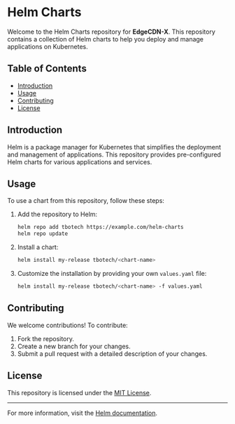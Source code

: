 # Helm Charts

Welcome to the Helm Charts repository for **EdgeCDN-X**. This repository contains a collection of Helm charts to help you deploy and manage applications on Kubernetes.

## Table of Contents

- [Introduction](#introduction)
- [Usage](#usage)
- [Contributing](#contributing)
- [License](#license)

## Introduction

Helm is a package manager for Kubernetes that simplifies the deployment and management of applications. This repository provides pre-configured Helm charts for various applications and services.

## Usage

To use a chart from this repository, follow these steps:

1. Add the repository to Helm:
    ```bash
    helm repo add tbotech https://example.com/helm-charts
    helm repo update
    ```

2. Install a chart:
    ```bash
    helm install my-release tbotech/<chart-name>
    ```

3. Customize the installation by providing your own `values.yaml` file:
    ```bash
    helm install my-release tbotech/<chart-name> -f values.yaml
    ```

## Contributing

We welcome contributions! To contribute:

1. Fork the repository.
2. Create a new branch for your changes.
3. Submit a pull request with a detailed description of your changes.

## License

This repository is licensed under the [MIT License](LICENSE).

---

For more information, visit the [Helm documentation](https://helm.sh/docs/).